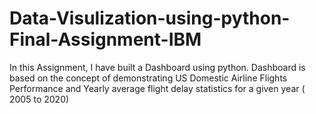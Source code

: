 # Data-Visulization-using-python-Final-Assignment-IBM
In this Assignment, I have built a Dashboard using python. Dashboard is based on the concept of demonstrating US Domestic Airline Flights Performance and Yearly average flight delay statistics for a given year ( 2005 to 2020)
